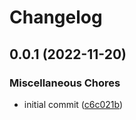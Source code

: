 # Changelog

## 0.0.1 (2022-11-20)


### Miscellaneous Chores

* initial commit ([c6c021b](https://github.com/neolitec/kevlar-tabs/commit/c6c021b604ec99c52a8467e8928373f52aa15bc0))
